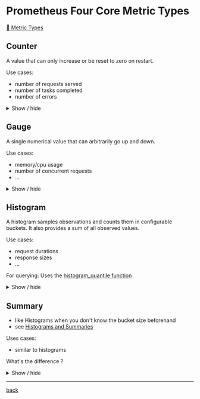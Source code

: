 # Prometheus Four Core Metric Types

[🔗 Metric Types](https://prometheus.io/docs/concepts/metric_types/#metric-types)

## Counter

A value that can only increase or be reset to zero on restart.

Use cases:
* number of requests served
* number of tasks completed
* number of errors

<details>
<summary>Show / hide</summary>

```shell
# HELP prometheus_tsdb_checkpoint_creations_total Total number of checkpoint creations attempted.
# TYPE prometheus_tsdb_checkpoint_creations_total counter
prometheus_tsdb_checkpoint_creations_total 0
```

</details>

## Gauge

A single numerical value that can arbitrarily go up and down.

Use cases:
* memory/cpu usage
* number of concurrent requests
* ...

<details>
<summary>Show / hide</summary>

```shell
# HELP go_goroutines Number of goroutines that currently exist.
# TYPE go_goroutines gauge
go_goroutines 34
```

</details>

## Histogram

A histogram samples observations and counts them in configurable buckets. 
It also provides a sum of all observed values.

Use cases:
* request durations
* response sizes
* ...

For querying: Uses the [histogram_quantile function](https://prometheus.io/docs/prometheus/latest/querying/functions/#histogram_quantile)

<details>
<summary>Show / hide</summary>

Example: Histogram metrics exposed by a Prometheus instance:

```shell
# HELP prometheus_tsdb_compaction_chunk_range_seconds Final time range of chunks on their first compaction
# TYPE prometheus_tsdb_compaction_chunk_range_seconds histogram
prometheus_tsdb_compaction_chunk_range_seconds_bucket{le="100"} 0
prometheus_tsdb_compaction_chunk_range_seconds_bucket{le="400"} 0
prometheus_tsdb_compaction_chunk_range_seconds_bucket{le="1600"} 0
prometheus_tsdb_compaction_chunk_range_seconds_bucket{le="6400"} 0
prometheus_tsdb_compaction_chunk_range_seconds_bucket{le="25600"} 0
prometheus_tsdb_compaction_chunk_range_seconds_bucket{le="102400"} 0
prometheus_tsdb_compaction_chunk_range_seconds_bucket{le="409600"} 0
prometheus_tsdb_compaction_chunk_range_seconds_bucket{le="1.6384e+06"} 0
prometheus_tsdb_compaction_chunk_range_seconds_bucket{le="6.5536e+06"} 0
prometheus_tsdb_compaction_chunk_range_seconds_bucket{le="2.62144e+07"} 0
prometheus_tsdb_compaction_chunk_range_seconds_bucket{le="+Inf"} 0
prometheus_tsdb_compaction_chunk_range_seconds_sum 0
prometheus_tsdb_compaction_chunk_range_seconds_count 0
```

</details>


## Summary

* like Histograms when you don't know the bucket size beforehand
* see [Histograms and Summaries](https://prometheus.io/docs/practices/histograms/)

Uses cases:
* similar to histograms

What's the difference ?

<details>
<summary>Show / hide</summary>

```shell
# HELP go_gc_duration_seconds A summary of the GC invocation durations.
# TYPE go_gc_duration_seconds summary
go_gc_duration_seconds{quantile="0"} 2.0397e-05
go_gc_duration_seconds{quantile="0.25"} 2.4165e-05
go_gc_duration_seconds{quantile="0.5"} 4.4332e-05
go_gc_duration_seconds{quantile="0.75"} 0.00021932
go_gc_duration_seconds{quantile="1"} 0.001155838
go_gc_duration_seconds_sum 0.001550392
go_gc_duration_seconds_count 7
```

</details>

---
[back](../overview.md)

